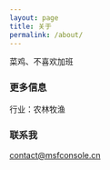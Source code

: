 ```yaml
---
layout: page
title: 关于
permalink: /about/
---
```


菜鸡、不喜欢加班

### 更多信息

行业：农林牧渔<br>


### 联系我

[contact@msfconsole.cn](mailto:contact@msfconsole.cn)
